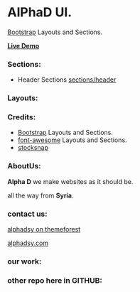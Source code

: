 # AlPhaD UI. 

[Bootstrap](https://getbootstrap.com) Layouts and Sections.

[**Live Demo**]()
 
### Sections:
- Header Sections [sections/header](header.md)

### Layouts:

### Credits:
- [Bootstrap](https://getbootstrap.com) Layouts and Sections.
- [font-awesome](https://http://fontawesome.io) Layouts and Sections.
- [stocksnap](http://stocksnap.io/)

### AboutUs:
**Alpha D** we make websites as it should be.

all the way from **Syria**.
 
### contact us:  

[alphadsy on themeforest](https://themeforest.net/user/alphadsy)

[alphadsy.com](http://alphadsy.com)

### our work:

### other repo here in GITHUB:
 